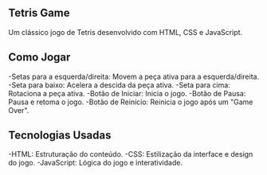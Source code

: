 ## Tetris Game
Um clássico jogo de Tetris desenvolvido com HTML, CSS e JavaScript.

## Como Jogar
-Setas para a esquerda/direita: Movem a peça ativa para a esquerda/direita.
-Seta para baixo: Acelera a descida da peça ativa.
-Seta para cima: Rotaciona a peça ativa.
-Botão de Iniciar: Inicia o jogo.
-Botão de Pausa: Pausa e retoma o jogo.
-Botão de Reinício: Reinicia o jogo após um "Game Over".

## Tecnologias Usadas
-HTML: Estruturação do conteúdo.
-CSS: Estilização da interface e design do jogo.
-JavaScript: Lógica do jogo e interatividade.
